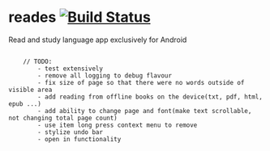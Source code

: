 reades [![Build Status](https://travis-ci.org/vbevans94/reades.svg?branch=master)](https://travis-ci.org/vbevans94/reades)
==========================================================================================================================

Read and study language app exclusively for Android

```

    // TODO:
        - test extensively
        - remove all logging to debug flavour
        - fix size of page so that there were no words outside of visible area
        - add reading from offline books on the device(txt, pdf, html, epub ...)
        - add ability to change page and font(make text scrollable, not changing total page count)
        - use item long press context menu to remove
        - stylize undo bar
        - open in functionality
```